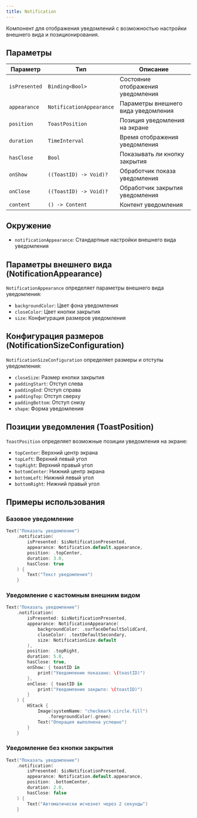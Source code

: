```yaml
---
title: Notification
---
```


Компонент для отображения уведомлений с возможностью настройки внешнего вида и позиционирования.

## Параметры

| Параметр | Тип | Описание |
|----------|-----|-----------|
| `isPresented` | `Binding<Bool>` | Состояние отображения уведомления |
| `appearance` | `NotificationAppearance` | Параметры внешнего вида уведомления |
| `position` | `ToastPosition` | Позиция уведомления на экране |
| `duration` | `TimeInterval` | Время отображения уведомления |
| `hasClose` | `Bool` | Показывать ли кнопку закрытия |
| `onShow` | `((ToastID) -> Void)?` | Обработчик показа уведомления |
| `onClose` | `((ToastID) -> Void)?` | Обработчик закрытия уведомления |
| `content` | `() -> Content` | Контент уведомления |

## Окружение

- `notificationAppearance`: Стандартные настройки внешнего вида уведомления

## Параметры внешнего вида (NotificationAppearance)

`NotificationAppearance` определяет параметры внешнего вида уведомления:

- `backgroundColor`: Цвет фона уведомления
- `closeColor`: Цвет кнопки закрытия
- `size`: Конфигурация размеров уведомления

## Конфигурация размеров (NotificationSizeConfiguration)

`NotificationSizeConfiguration` определяет размеры и отступы уведомления:

- `closeSize`: Размер кнопки закрытия
- `paddingStart`: Отступ слева
- `paddingEnd`: Отступ справа
- `paddingTop`: Отступ сверху
- `paddingBottom`: Отступ снизу
- `shape`: Форма уведомления

## Позиции уведомления (ToastPosition)

`ToastPosition` определяет возможные позиции уведомления на экране:

- `topCenter`: Верхний центр экрана
- `topLeft`: Верхний левый угол
- `topRight`: Верхний правый угол
- `bottomCenter`: Нижний центр экрана
- `bottomLeft`: Нижний левый угол
- `bottomRight`: Нижний правый угол

## Примеры использования

### Базовое уведомление
```swift
Text("Показать уведомление")
    .notification(
        isPresented: $isNotificationPresented,
        appearance: Notification.default.appearance,
        position: .topCenter,
        duration: 3.0,
        hasClose: true
    ) {
        Text("Текст уведомления")
    }
```

### Уведомление с кастомным внешним видом
```swift
Text("Показать уведомление")
    .notification(
        isPresented: $isNotificationPresented,
        appearance: NotificationAppearance(
            backgroundColor: .surfaceDefaultSolidCard,
            closeColor: .textDefaultSecondary,
            size: NotificationSize.default
        ),
        position: .topRight,
        duration: 5.0,
        hasClose: true,
        onShow: { toastID in
            print("Уведомление показано: \(toastID)")
        },
        onClose: { toastID in
            print("Уведомление закрыто: \(toastID)")
        }
    ) {
        HStack {
            Image(systemName: "checkmark.circle.fill")
                .foregroundColor(.green)
            Text("Операция выполнена успешно")
        }
    }
```

### Уведомление без кнопки закрытия
```swift
Text("Показать уведомление")
    .notification(
        isPresented: $isNotificationPresented,
        appearance: Notification.default.appearance,
        position: .bottomCenter,
        duration: 2.0,
        hasClose: false
    ) {
        Text("Автоматически исчезнет через 2 секунды")
    }
``` 
